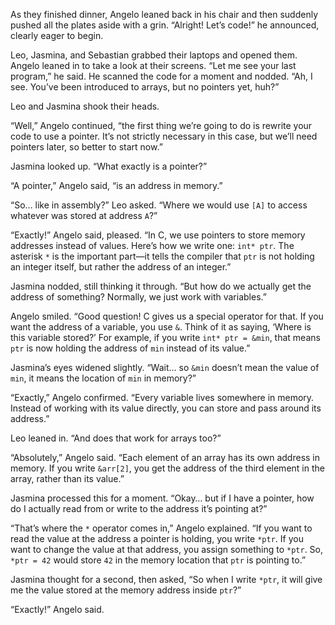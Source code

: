 As they finished dinner, Angelo leaned back in his chair and then suddenly pushed all the plates aside with a grin. “Alright! Let’s code!” he announced, clearly eager to begin.

Leo, Jasmina, and Sebastian grabbed their laptops and opened them. Angelo leaned in to take a look at their screens. “Let me see your last program,” he said. He scanned the code for a moment and nodded. “Ah, I see. You’ve been introduced to arrays, but no pointers yet, huh?”

Leo and Jasmina shook their heads.

“Well,” Angelo continued, “the first thing we’re going to do is rewrite your code to use a pointer. It’s not strictly necessary in this case, but we’ll need pointers later, so better to start now.”

Jasmina looked up. “What exactly is a pointer?”

“A pointer,” Angelo said, “is an address in memory.”

“So… like in assembly?” Leo asked. “Where we would use `[A]` to access whatever was stored at address `A`?”

“Exactly!” Angelo said, pleased. “In C, we use pointers to store memory addresses instead of values. Here’s how we write one: `int* ptr`. The asterisk `*` is the important part—it tells the compiler that `ptr` is not holding an integer itself, but rather the address of an integer.”

Jasmina nodded, still thinking it through. “But how do we actually get the address of something? Normally, we just work with variables.”

Angelo smiled. “Good question! C gives us a special operator for that. If you want the address of a variable, you use `&`. Think of it as saying, ‘Where is this variable stored?’ For example, if you write `int* ptr = &min`, that means `ptr` is now holding the address of `min` instead of its value.”

Jasmina’s eyes widened slightly. “Wait… so `&min` doesn’t mean the value of `min`, it means the location of `min` in memory?”

“Exactly,” Angelo confirmed. “Every variable lives somewhere in memory. Instead of working with its value directly, you can store and pass around its address.”

Leo leaned in. “And does that work for arrays too?”

“Absolutely,” Angelo said. “Each element of an array has its own address in memory. If you write `&arr[2]`, you get the address of the third element in the array, rather than its value.”

Jasmina processed this for a moment. “Okay… but if I have a pointer, how do I actually read from or write to the address it’s pointing at?”

“That’s where the `*` operator comes in,” Angelo explained. “If you want to read the value at the address a pointer is holding, you write `*ptr`. If you want to change the value at that address, you assign something to `*ptr`. So, `*ptr = 42` would store `42` in the memory location that `ptr` is pointing to.”

Jasmina thought for a second, then asked, “So when I write `*ptr`, it will give me the value stored at the memory address inside `ptr`?”

“Exactly!” Angelo said.

